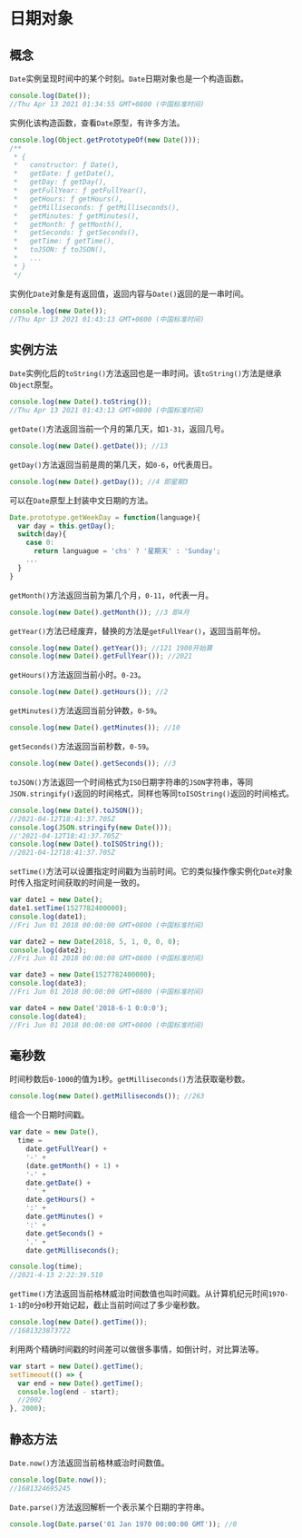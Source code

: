 # 日期对象

## 概念

`Date`实例呈现时间中的某个时刻。`Date`日期对象也是一个构造函数。

```js
console.log(Date());
//Thu Apr 13 2021 01:34:55 GMT+0800 (中国标准时间)
```

实例化该构造函数，查看`Date`原型，有许多方法。

```js
console.log(Object.getPrototypeOf(new Date()));
/**
 * {
 *   constructor: ƒ Date(),
 *   getDate: ƒ getDate(),
 *   getDay: ƒ getDay(),
 *   getFullYear: ƒ getFullYear(),
 *   getHours: ƒ getHours(),
 *   getMilliseconds: ƒ getMilliseconds(),
 *   getMinutes: ƒ getMinutes(),
 *   getMonth: ƒ getMonth(),
 *   getSeconds: ƒ getSeconds(),
 *   getTime: ƒ getTime(),
 *   toJSON: ƒ toJSON(),
 *   ...
 * }
 */
```

实例化`Date`对象是有返回值，返回内容与`Date()`返回的是一串时间。

```js
console.log(new Date());
//Thu Apr 13 2021 01:43:13 GMT+0800 (中国标准时间)
```

## 实例方法

`Date`实例化后的`toString()`方法返回也是一串时间。该`toString()`方法是继承`Object`原型。

```js
console.log(new Date().toString());
//Thu Apr 13 2021 01:43:13 GMT+0800 (中国标准时间)
```

`getDate()`方法返回当前一个月的第几天，如`1-31`，返回几号。

```js
console.log(new Date().getDate()); //13
```

`getDay()`方法返回当前是周的第几天，如`0-6`，`0`代表周日。

```js
console.log(new Date().getDay()); //4 即星期3
```

可以在`Date`原型上封装中文日期的方法。

```js
Date.prototype.getWeekDay = function(language){
  var day = this.getDay();
  switch(day){
    case 0:
      return languague = 'chs' ? '星期天' : 'Sunday';
    ...
  }
}
```

`getMonth()`方法返回当前为第几个月，`0-11`，`0`代表一月。

```js
console.log(new Date().getMonth()); //3 即4月
```

`getYear()`方法已经废弃，替换的方法是`getFullYear()`，返回当前年份。

```js
console.log(new Date().getYear()); //121 1900开始算
console.log(new Date().getFullYear()); //2021
```

`getHours()`方法返回当前小时。`0-23`。

```js
console.log(new Date().getHours()); //2
```

`getMinutes()`方法返回当前分钟数，`0-59`。

```js
console.log(new Date().getMinutes()); //10
```

`getSeconds()`方法返回当前秒数，`0-59`。

```js
console.log(new Date().getSeconds()); //3
```

`toJSON()`方法返回一个时间格式为`ISO`日期字符串的`JSON`字符串，等同`JSON.stringify()`返回的时间格式，同样也等同`toISOString()`返回的时间格式。

```js
console.log(new Date().toJSON());
//2021-04-12T18:41:37.705Z
console.log(JSON.stringify(new Date()));
//'2021-04-12T18:41:37.705Z'
console.log(new Date().toISOString());
//2021-04-12T18:41:37.705Z
```

`setTime()`方法可以设置指定时间戳为当前时间。它的类似操作像实例化`Date`对象时传入指定时间获取的时间是一致的。

```js
var date1 = new Date();
date1.setTime(1527782400000);
console.log(date1);
//Fri Jun 01 2018 00:00:00 GMT+0800 (中国标准时间)

var date2 = new Date(2018, 5, 1, 0, 0, 0);
console.log(date2);
//Fri Jun 01 2018 00:00:00 GMT+0800 (中国标准时间)

var date3 = new Date(1527782400000);
console.log(date3);
//Fri Jun 01 2018 00:00:00 GMT+0800 (中国标准时间)

var date4 = new Date('2018-6-1 0:0:0');
console.log(date4);
//Fri Jun 01 2018 00:00:00 GMT+0800 (中国标准时间)
```



## 毫秒数

时间秒数后`0-1000`的值为`1`秒。`getMilliseconds()`方法获取毫秒数。

```js
console.log(new Date().getMilliseconds()); //263
```

组合一个日期时间戳。

```js
var date = new Date(),
  time =
    date.getFullYear() +
    '-' +
    (date.getMonth() + 1) +
    '-' +
    date.getDate() +
    ' ' +
    date.getHours() +
    ':' +
    date.getMinutes() +
    ':' +
    date.getSeconds() +
    '.' +
    date.getMilliseconds();

console.log(time);
//2021-4-13 2:22:39.510
```

`getTime()`方法返回当前格林威治时间数值也叫时间戳。从计算机纪元时间`1970-1-1`的`0`分`0`秒开始记起，截止当前时间过了多少毫秒数。

```js
console.log(new Date().getTime());
//1681323873722
```

利用两个精确时间戳的时间差可以做很多事情，如倒计时，对比算法等。

```js
var start = new Date().getTime();
setTimeout(() => {
  var end = new Date().getTime();
  console.log(end - start);
  //2002
}, 2000);
```





## 静态方法

`Date.now()`方法返回当前格林威治时间数值。

```js
console.log(Date.now());
//1681324695245
```

`Date.parse()`方法返回解析一个表示某个日期的字符串。

```js
console.log(Date.parse('01 Jan 1970 00:00:00 GMT')); //0
```

